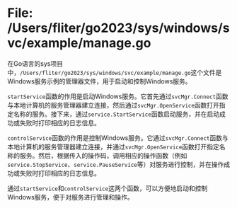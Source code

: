# File: /Users/fliter/go2023/sys/windows/svc/example/manage.go

在Go语言的sys项目中，`/Users/fliter/go2023/sys/windows/svc/example/manage.go`这个文件是Windows服务示例的管理器文件，用于启动和控制Windows服务。

`startService`函数的作用是启动Windows服务。它首先通过`svcMgr.Connect`函数与本地计算机的服务管理器建立连接，然后通过`svcMgr.OpenService`函数打开指定名称的服务。接下来，通过`service.StartService`函数启动服务，并在启动成功或失败时打印相应的日志信息。

`controlService`函数的作用是控制Windows服务。它通过`svcMgr.Connect`函数与本地计算机的服务管理器建立连接，并通过`svcMgr.OpenService`函数打开指定名称的服务。然后，根据传入的操作码，调用相应的操作函数（例如`service.StopService`、`service.PauseService`等）对服务进行控制，并在操作成功或失败时打印相应的日志信息。

通过`startService`和`controlService`这两个函数，可以方便地启动和控制Windows服务，便于对服务进行管理和操作。


